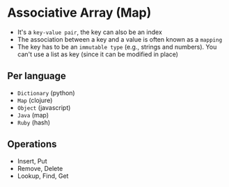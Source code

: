 # Associative Array (Map)

- It's a `key-value pair`, the key can also be an index
- The association between a key and a value is often known as a `mapping`
- The key has to be an `immutable type` (e.g., strings and numbers). You can't use a list as key (since it can be modified in place)

## Per language

- `Dictionary` (python)
- `Map` (clojure)
- `Object` (javascript)
- `Java` (map)
- `Ruby` (hash)

## Operations

- Insert, Put
- Remove, Delete
- Lookup, Find, Get
